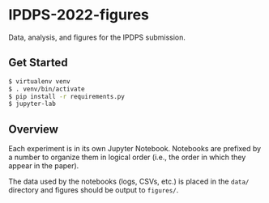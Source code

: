 # IPDPS-2022-figures

Data, analysis, and figures for the IPDPS submission.

## Get Started

```bash
$ virtualenv venv
$ . venv/bin/activate
$ pip install -r requirements.py
$ jupyter-lab
```

## Overview

Each experiment is in its own Jupyter Notebook.
Notebooks are prefixed by a number to organize them in logical order
(i.e., the order in which they appear in the paper).

The data used by the notebooks (logs, CSVs, etc.) is placed in the `data/`
directory and figures should be output to `figures/`.
